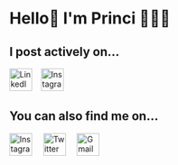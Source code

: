 # Hello👋 I'm Princi 👩🏻‍💻

<!--
**vershwal/vershwal** is a ✨ _special_ ✨ repository because its `README.md` (this file) appears on your GitHub profile.

Here are some ideas to get you started:

- 🔭 I’m currently working on ...
- 🌱 I’m currently learning ...
- 👯 I’m looking to collaborate on ...
- 🤔 I’m looking for help with ...
- 💬 Ask me about ...
- 📫 How to reach me: ...
- 😄 Pronouns: ...
- ⚡ Fun fact: ...
-->

## I post actively on...

<a href="https://www.linkedin.com/in/princivershwal/" target="_blank" rel="noreferrer"><img src="https://www.vectorlogo.zone/logos/linkedin/linkedin-tile.svg" alt="LinkedIn" width="40" height="40"/></a>&nbsp;&nbsp;&nbsp;
<a href="https://www.instagram.com/shecodingaddict/" target="_blank" rel="noreferrer"><img src="https://www.vectorlogo.zone/logos/instagram/instagram-icon.svg" alt="Instagram" width="40" height="40"/></a>

## You can also find me on...

<a href="https://www.instagram.com/princi.vershwal/" target="_blank" rel="noreferrer"><img src="https://www.vectorlogo.zone/logos/instagram/instagram-icon.svg" alt="Instagram" width="40" height="40"/></a>&nbsp;&nbsp;&nbsp;&nbsp;
<a href="https://twitter.com/vershwal" target="_blank" rel="noreferrer"><img src="https://www.vectorlogo.zone/logos/twitter/twitter-tile.svg" alt="Twitter" width="40" height="40"/></a>&nbsp;&nbsp;&nbsp;&nbsp;
<a href="mailto:vershwal.princi@gmail.com" target="_blank" rel="noreferrer"><img src="https://www.vectorlogo.zone/logos/gmail/gmail-tile.svg" alt="Gmail" width="40" height="40"/></a>
